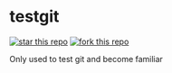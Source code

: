 # testgit

[![star this repo](http://githubbadges.com/star.svg?user=incogitance&repo=testgit&style=default)](https://github.com/incogitance/testgit)
[![fork this repo](http://githubbadges.com/fork.svg?user=incogitance&repo=testgit&style=default)](https://github.com/incogitance/testgit/fork)

Only used to test git and become familiar
